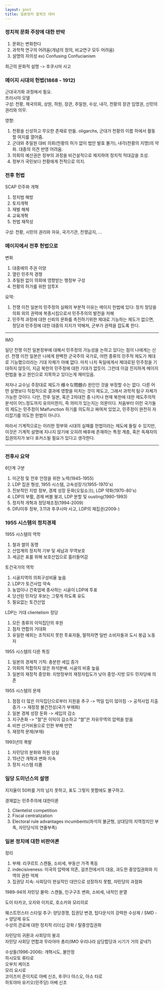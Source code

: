 ```yaml
---
layout: post
title: 일본정치 팝퀴즈 대비
---
```


### 정치적 문화 주장에 대한 반박
1.  문화는 변화한다
2.  과학적 연구의 어려움(개념의 정의, 비교연구 모두 어려움)
3.  설명의 자의성
ex) Confusing Confucianism

최근의 문화적 설명 -> 후쿠시마 사고

### 메이지 시대의 헌법(1868 - 1912)
근대국가화 과정에서 필요.  
프러시아 모델  
구성: 천황, 제국의회, 상원, 하원, 장관, 추밀원, 수상, 내각, 천황의 장관 임명권, 신민의 권리와 의무.  

영향:
1.   천황을 신성하고 무오한 존재로 만듦. oligarchs, 군대가 천황의 이름 하에서 활동할 여지를 열어줌.
2.   군대와 추밀원 대비 의회(천황의 허가 없이 법안 발효 불가), 내각(천황의 지명)의 약화. 대중의 의견 반영 어려움.
3.   의회의 예산권은 정부의 과정을 비건설적으로 제지하여 정치적 적대감을 조성.
4.   정부가 국민보다 천황에게 전적으로 의지.

### 전후 헌법
SCAP 민주화 개혁
1.   정치범 해방
2.   토지개혁
3.   재벌 해체
4.   교육개혁
5.   헌법 재작성

구성: 천황, 시민의 권리와 자유, 국가기관, 전쟁금지, ...

### 메이지에서 전후 헌법으로
변화
1.   대중에의 주권 이양
2.   열린 민주적 경쟁
3.   추밀원 없이 의회에 영향받는 행정부 구성
4.   천황의 허가를 위한 암투X

요약:
1.   전쟁 이전 일본의 민주정의 실패의 부분적 이유는 메이지 헌법에 있다: 정치 정당을 의회 외의 권력에 복종시킴으로서 민주주의의 발전을 저해
2.   민주적 과정에 대한 신뢰의 문화를 촉진하기위한 제대로 기능하는 제도가 없으면, 정당과 민주정에 대한 대중의 지지가 약해져, 군부가 권력을 잡도록 한다.

---
IMO

일단 전쟁 이전 일본정부에 대해서 민주정의 가능성을 논하고 있다는 점이 나에게는 신선. 전쟁 이전 일본은 나에게 완벽한 군국주의 국가로, 어떤 종류의 민주적 제도가 제대로 기능했으리라는 기대 자체가 아예 없다. 마치 나치 독일에게서 제대로된 민주정을 기대하지 않듯이, 지금 북한의 민주정에 대한 기대가 없듯이. 그런데 이걸 진지하게 메이지 헌법을 놓고 원인으로 지목하고 있다는게 재미있음.

저자나 교수님 주장대로 제도가 様々な問題の 원인인 것을 부정할 수는 없다. 다른 어떤 설명보다 직접적으로 결과에 영향을 미치는 것이 제도고, 그래서 과학적 탐구 자체가 가능한 것이다. 다만, 전후 일본, 혹은 2차대전 중 나치나 현재 북한에 대한 제도주의적 분석이 어느정도까지 유의미한지, 즉 의미가 있는지는 의문이다. 처음부터 이런 국가들의 제도는 민주정이 Malfunction 하기를 의도하고 짜여져 있었고, 민주정이 완전히 자리잡기를 의도한 헌법이 아니다.

따라서 기계적으로는 이러한 정부와 시대의 실패를 헌법이라는 제도에 돌릴 수 있지만, 이것은 기계적 설명에 지나지 않기에 오히려 배후에 존재하는 특정 계층, 혹은 독재자의 집권의지가 보다 포커스될 필요가 있다고 생각한다.

---

### 전후사 요약
6단계 구분
1.   미군정 및 전후 안정을 위한 노력(1945-1955)
2.   LDP 집권 형성, 1955 시스템, 고속성장기(1955-1970's)
3.   진보적인 지방 정부, 경제 성장 둔화(오일쇼크), LDP 약화(1970-80's)
4.   LDP의 부활, 경제 버블 붕괴, LDP 분할 및 ousting(1980-1993)
5.   정치적 개혁과 정당재조정(1994-2009)
6.   DPJ이후 정부, 3.11과 후쿠시마 사고, LDP의 재집권(2009-)

### 1955 시스템의 정치경제
1955 시스템의 역학
1.   철과 쌀의 동맹
2.   산업계의 정치적 기부 및 세납과 무역보호
3.   세금은 표를 위해 보호산업으로 흘러들어감

토건국가의 역학
1.   시골지역의 의회구성비율 높음
2.   LDP가 토건사업 약속
3.   농업이나 건축업에 종사하는 시골이 LDP에 투표
4.   당선된 민자당 후보는 그렇게 하도록 유도
5.   필요없는 토건산업

LDP는 거대 clientelism 정당
1.   모든 종류의 이익집단의 후원
2.   점차 연합의 거대화
3.   유일한 예외는 조직되지 못한 투표자들, 말하자면 일반 소비자들과 도시 봉급 노동자

1955 시스템의 다른 특징
1.   일본의 경제적 기적: 충분한 세입 증가
2.   의회의 적합하지 않은 좌석분배. 시골의 비중 높음
3.   일본의 재정적 중앙화: 지방정부의 재정자립도가 낮아 중앙-지방 모두 민자당에 의존

1955 시스템의 문제
1.   점점 더 많은 이익집단으로부터 지원을 추구 -> 먹일 입이 많아짐 -> 공적사업 지출 증가 -> 재정정 불건전성(국가 부채화)
2.   일본 경제 성장 둔화 -> 세입의 감소
3.   지구촌화 -> "철"은 이익이 감소하고 "쌀"은 자유무역의 압력을 받음
4.   비싼 선거비용으로 인한 부패 만연
5.   재정적 문제(부채)

1993년의 폭발
1.   자민당의 분화와 하원 상실
2.   15년간 개혁과 변화 지속
3.   정치 시스템 리폼

### 일당 도미넌스의 설명
지지율이 50퍼를 거의 넘지 못하고, 표도 그렇지 못함에도 불구하고.

경재없는 민주주의에 대한이론
1.   Clientelist competition
2.   Fiscal centralization
3.   Electoral rule advantages incumbents(좌석의 불균형, 상대당의 지역정치인 부족, 자민당식의 연줄부족)

### 일본 정치에 대한 비판여론
정리
1.   부패: 리쿠르트 스캔들, 소비세, 부동산 가격 폭등
2.   indecisiveness: 미국의 압력에 의존, 걸프전에서의 대응, 과도한 중앙집권화와 지역의 권한 억제
3.   집권당 지속: 사회당이 현실적인 대안으로 성장하지 못함, 자민당의 과점화

1989-94의 자민당 몰락: 스캔들, 인구구조 변화, 소비세, 내적인 분열

도이 타카코, 오자와 이치로, 호소카와 모리히로

웨스트민스터 스타일 추구: 양당경쟁, 집권당 변경, 탑다운식의 강력한 수상제 / SMD -> 양당제 유도  
수상의 관료에 대한 정치적 리더십 강화 / 탈중앙집권화

자민당의 귀환과 사회당의 붕괴  
자민당 사회당 연합과 무라야마 총리(IMO 우리나라 삼당합당과 시기가 거의 같네?)

수상들(1996-2006): 개혁시도, 불안정  
하시모토 류타로  
오부치 케이조  
모리 요시로  
코이즈미 준이치로
아베 신조, 후쿠다 야스오, 아소 타로  
하토야마 유키오(민주당)
아베 신조
